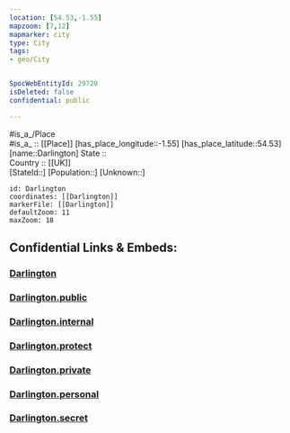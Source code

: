 ```yaml
---
location: [54.53,-1.55] 
mapzoom: [7,12] 
mapmarker: city 
type: City
tags:
- geo/City


SpocWebEntityId: 29720
isDeleted: false
confidential: public

---
```

#is_a_/Place  
#is_a_ :: [[Place]] 
[has_place_longitude::-1.55] 
[has_place_latitude::54.53] 
[name::Darlington] 
State ::  
Country :: [[UK]]  
[StateId::] 
[Population::] 
[Unknown::] 


```leaflet
id: Darlington
coordinates: [[Darlington]] 
markerFile: [[Darlington]] 
defaultZoom: 11 
maxZoom: 18
```


## Confidential Links & Embeds: 

### [Darlington](/_Standards/Earth/Continent/Europe/Europe~North/UK/England/Regions~England/North_East_England/Durham,County/Darlington,Borough/cities~Darlington/Darlington.md) 

### [Darlington.public](/_public/Earth/Continent/Europe/Europe~North/UK/England/Regions~England/North_East_England/Durham,County/Darlington,Borough/cities~Darlington/Darlington.public.md) 

### [Darlington.internal](/_internal/Earth/Continent/Europe/Europe~North/UK/England/Regions~England/North_East_England/Durham,County/Darlington,Borough/cities~Darlington/Darlington.internal.md) 

### [Darlington.protect](/_protect/Earth/Continent/Europe/Europe~North/UK/England/Regions~England/North_East_England/Durham,County/Darlington,Borough/cities~Darlington/Darlington.protect.md) 

### [Darlington.private](/_private/Earth/Continent/Europe/Europe~North/UK/England/Regions~England/North_East_England/Durham,County/Darlington,Borough/cities~Darlington/Darlington.private.md) 

### [Darlington.personal](/_personal/Earth/Continent/Europe/Europe~North/UK/England/Regions~England/North_East_England/Durham,County/Darlington,Borough/cities~Darlington/Darlington.personal.md) 

### [Darlington.secret](/_secret/Earth/Continent/Europe/Europe~North/UK/England/Regions~England/North_East_England/Durham,County/Darlington,Borough/cities~Darlington/Darlington.secret.md)

